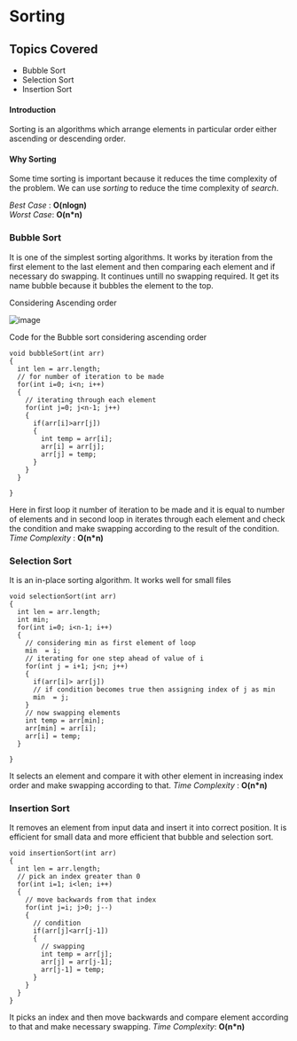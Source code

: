 # Sorting

## Topics Covered
 * Bubble Sort
 * Selection Sort
 * Insertion Sort

#### Introduction
Sorting is an algorithms which arrange elements in particular order either ascending or descending order.

#### Why Sorting
Some time sorting is important because it reduces the time complexity of the problem. We can use <i>sorting</i>  to reduce the time complexity of <i>search</i>.

<i>Best Case</i> : <b>O(nlogn)</b><br>
<i>Worst Case</i>: <b>O(n*n)</b>


### Bubble Sort
It is one of the simplest sorting algorithms. It works by iteration from the first element to the last element and then comparing each element and if necessary do swapping. It continues untill no swapping required. It get its name bubble because it bubbles the element to the top.

Considering Ascending order

![image](https://www.programiz.com/sites/tutorial2program/files/Bubble-sort-algorithm-programming.jpg)

Code for the Bubble sort considering ascending order

    void bubbleSort(int arr)
    {
      int len = arr.length;
      // for number of iteration to be made
      for(int i=0; i<n; i++)
      {
        // iterating through each element
        for(int j=0; j<n-1; j++)
        {
          if(arr[i]>arr[j])
          {
            int temp = arr[i];
            arr[i] = arr[j];
            arr[j] = temp;
          }
        }
      }

    }

Here in first loop it number of iteration to be made and it is equal to number of elements and in second loop in iterates through each element and check the condition and make swapping according to the result of the condition.<br>
<i>Time Complexity</i> : <b>O(n*n)</b>

### Selection Sort

It is an in-place sorting algorithm. It works well for small files

    void selectionSort(int arr)
    {
      int len = arr.length;
      int min;
      for(int i=0; i<n-1; i++)
      {
        // considering min as first element of loop
        min  = i;
        // iterating for one step ahead of value of i
        for(int j = i+1; j<n; j++)
        {
          if(arr[i]> arr[j])
          // if condition becomes true then assigning index of j as min
          min  = j;
        }
        // now swapping elements
        int temp = arr[min];
        arr[min] = arr[i];
        arr[i] = temp;
      }

    }

It selects an element and compare it with other element in increasing index order and make swapping according to that.
<i>Time Complexity</i> : <b>O(n*n)</b><br>


### Insertion Sort

It removes an element from input data and insert it into correct position. It is efficient for small data and more efficient that bubble and selection sort.

    void insertionSort(int arr)
    {
      int len = arr.length;
      // pick an index greater than 0
      for(int i=1; i<len; i++)
      {
        // move backwards from that index
        for(int j=i; j>0; j--)
        {
          // condition
          if(arr[j]<arr[j-1])
          {
            // swapping
            int temp = arr[j];
            arr[j] = arr[j-1];
            arr[j-1] = temp;
          }
        }
      }
    }

It picks an index and then move backwards and compare element according to that and make necessary swapping.
<i>Time Complexity</i>: <b>O(n*n)</b> <br>
